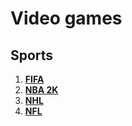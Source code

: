 # Video games
## Sports
1. **[FIFA](https://www.ea.com/games/ea-sports-fc)**
2. **[NBA 2K](https://nba.2k.com/)**
3. **[NHL](https://www.ea.com/games/nhl)**
4. **[NFL](https://www.ea.com/games/madden-nfl)**
